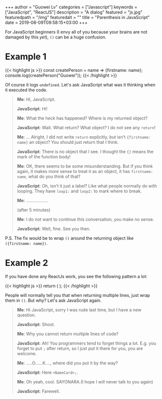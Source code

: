 +++
author = "Guowei Lv"
categories = ["Javascript"]
keywords = ["JavaScript", "ReactJS"]
description = "A dialog"
featured = "js.jpg"
featuredpath = "/img"
featuredalt = ""
title = "Parenthesis in JavaScript"
date = 2019-08-09T09:58:15+03:00
+++

For JavaScript beginners (I envy all of you because your brains are not damaged by this *yet*), `()` can be a huge confusion.

# Example 1

{{< highlight js >}}
const createPerson = name => {firstname: name};
console.log(createPerson("Guowei"));
{{< /highlight >}}

Of course it logs `undefined`. Let's ask JavaScript what was it thinking when it executed the code.

>**Me**: Hi, JavaScript.
>
>**JavaScript**: Hi!
>
>**Me**: What the heck has happened? Where is my returned object?
>
>**JavaScript**: Wait. What return? What object? I do not see any `return`!
>
>**Me**: ... Alright, I did not write `return` explicitly, but isn't `{firstname: name}` an object? You should just return that I think.
>
>**JavaScript**: There is no object that I see. I thought the `{}` means the mark of the function body!
>
>**Me**: OK, there seems to be some misunderstanding. But if you think again, it makes more sense to treat it as an object, it has `firstname: name`, what do you think of that?
>
>**JavaScript**: Oh, isn't it just a label? Like what people normally do with looping. They have `loop1:` and `loop2:` to mark where to break.
>
>**Me**: ..................
>
>(after 5 minutes)
>
>**Me**: I do not want to continue this conversation, you make no sense.
>
>**JavaScript**: Well, fine. See you then.

P.S. The fix would be to wrap `()` around the returning object like `({firstname: name})`.

# Example 2

If you have done any ReactJs work, you see the following pattern a lot:

{{< highlight js >}}
return (
  <NameCard>
   <FirstName />
   <LastName />
  </NameCard>
);
{{< /highlight >}}

People will normally tell you that when returning multiple lines, just wrap them in `()`. But why? Let's ask JavaScript again.


>**Me**: Hi JavaScript, sorry I was rude last time, but I have a new question.
>
>**JavaScript**: Shoot.
>
>**Me**: Why you cannot return multiple lines of code?
>
>**JavaScript**: Ah! You programmers tend to forget things a lot. E.g. you forget to put `;` after return, so I just put it there for you, you are welcome.
>
>**Me**: .....O......K...., where did you put it by the way?
>
>**JavaScript**: Here `<NameCard>;`.
>
>**Me**: Oh yeah, cool. SAYONARA.(I hope I will never talk to you again)
>
>**JavaScript**: Farewell.
